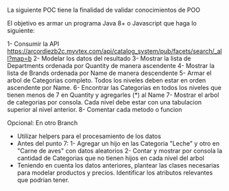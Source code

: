 La siguiente POC tiene la finalidad de validar conocimientos de POO

El objetivo es armar un programa Java 8+ o Javascript que haga lo siguiente:

1- Consumir la API https://arcordiezb2c.myvtex.com/api/catalog_system/pub/facets/search/_all?map=b
2- Modelar los datos del resultado
3- Mostrar la lista de Departments ordenada por Quantity de manera ascendente
4- Mostrar la lista de Brands ordenada por Name de manera descendente
5- Armar el arbol de Categorias completo. Todos los niveles deben estar en orden ascendente por Name.
6- Encontrar las Categorias en todos los niveles que tienen menos de 7 en Quantity y agregarles (*) al Name
7- Mostrar el arbol de categorias por consola. Cada nivel debe estar con una tabulacion superior al nivel anterior.
8- Comentar cada metodo o funcion

Opcional:
En otro Branch

* Utilizar helpers para el procesamiento de los datos
* Antes del punto 7:
	1- Agregar un hijo en las Categoria "Leche" y otro en "Carne de aves" con datos aleatorios
	2- Contar y mostrar por consola la cantidad de Categorias que no tienen hijos en cada nivel del arbol
* Teniendo en cuenta los datos anteriores, plantear las clases necesarias para modelar productos y precios. Identificar los atributos relevantes que podrian tener.